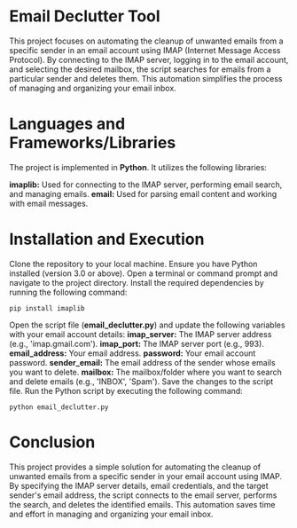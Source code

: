 # Email Declutter Tool
This project focuses on automating the cleanup of unwanted emails from a specific sender in an email account using IMAP (Internet Message Access Protocol). By connecting to the IMAP server, logging in to the email account, and selecting the desired mailbox, the script searches for emails from a particular sender and deletes them. This automation simplifies the process of managing and organizing your email inbox.

# Languages and Frameworks/Libraries
The project is implemented in **Python**. It utilizes the following libraries:

**imaplib:** Used for connecting to the IMAP server, performing email search, and managing emails.
**email:** Used for parsing email content and working with email messages.

# Installation and Execution
Clone the repository to your local machine.
Ensure you have Python installed (version 3.0 or above).
Open a terminal or command prompt and navigate to the project directory.
Install the required dependencies by running the following command:
```
pip install imaplib
```
Open the script file (**email_declutter.py**) and update the following variables with your email account details:
**imap_server:** The IMAP server address (e.g., 'imap.gmail.com').
**imap_port:** The IMAP server port (e.g., 993).
**email_address:** Your email address.
**password:** Your email account password.
**sender_email:** The email address of the sender whose emails you want to delete.
**mailbox:** The mailbox/folder where you want to search and delete emails (e.g., 'INBOX', 'Spam').
Save the changes to the script file.
Run the Python script by executing the following command:
```
python email_declutter.py
```

# Conclusion
This project provides a simple solution for automating the cleanup of unwanted emails from a specific sender in your email account using IMAP. By specifying the IMAP server details, email credentials, and the target sender's email address, the script connects to the email server, performs the search, and deletes the identified emails. This automation saves time and effort in managing and organizing your email inbox.
